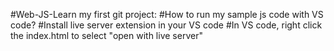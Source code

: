 #Web-JS-Learn my first git project:
#How to run my sample js code with VS code?
#Install live server extension in your VS code
#In VS code, right click the index.html to select "open with live server"

